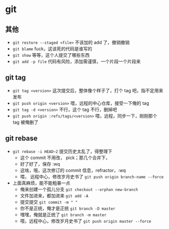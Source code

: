# git


## 其他

- `git restore --staged <file>` 不该加的 add 了，撤销撤销
- `git blame` fuck，这该死的代码是谁写的
- `git show` 等等，这个人提交了哪些东西
- `git add -p file` 代码有风险，添加需谨慎，一个片段一个片段来

## git tag
- `git tag <version>` 这次提交后，整体像个样子了，打个 tag 吧，指不定用来发布
- `git push origin <version>` 喂，远程的中心仓库，接受一下俺的 tag
- `git tag -d <version>` 不行，这个 tag 不行，删掉吧
- `git push origin :refs/tags/<version>` 喂，远程，同步一下，刚刚那个 tag 被俺删了

## git rebase

- `git rebase -i HEAD~2` 提交历史太乱了，得整理下
    - 这个 commit 不用改， pick；那几个合并下，
    - 好了好了，保存 :wq
    - 这啥，哦，这次修订的 commit 信息，refractor，:wq 
    - 喂， 远程中心，修改岁月史书了 `git push origin branch-name --force`        
- 上面真麻烦，能不能粗暴一点
    - 俺来创建一个孤儿分支 `git checkout --orphan new-branch`
    - 文件加进来，都加进来 `git add -A`
    - 提交提交 `git commit -m " "`
    - 你不是正统，俺才是正统 `git branch -D master`
    - 嘿嘿，俺就是正统了 `git branch -m master`
    - 喂，远程中心，修改岁月史书了 `git push origin master --force`


